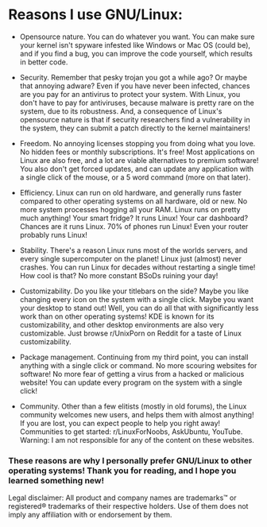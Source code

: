 # Reasons I use GNU/Linux:

- Opensource nature. You can do whatever you want. You can make sure your kernel isn't spyware infested like Windows or Mac OS (could be), and if you find a bug, you can improve the code yourself, which results in better code.

- Security. Remember that pesky trojan you got a while ago? Or maybe that annoying adware? Even if you have never been infected, chances are you pay for an antivirus to protect your system. With Linux, you don't have to pay for antiviruses, because malware is pretty rare on the system, due to its robustness. And, a consequence of Linux's opensource nature is that if security researchers find a vulnerability in the system, they can submit a patch directly to the kernel maintainers!

- Freedom. No annoying licenses stopping you from doing what you love. No hidden fees or monthly subscriptions. It's free! Most applications on Linux are also free, and a lot are viable alternatives to premium software! You also don't get forced updates, and can update any application with a single click of the mouse, or a 5 word command (more on that later).

- Efficiency. Linux can run on old hardware, and generally runs faster compared to other operating systems on all hardware, old or new. No more system processes hogging all your RAM. Linux runs on pretty much anything! Your smart fridge? It runs Linux!
Your car dashboard? Chances are it runs Linux. 70% of phones run Linux! Even your router probably runs Linux!

- Stability. There's a reason Linux runs most of the worlds servers, and every single supercomputer on the planet! Linux just (almost) never crashes. You can run Linux for decades without restarting a single time! How cool is that? No more constant BSoDs ruining your day!

- Customizability. Do you like your titlebars on the side? Maybe you like changing every icon on the system with a single click. Maybe you want your desktop to stand out! Well, you can do all that with significantly less work than on other operating systems! KDE is known for its customizability, and other desktop environments are also very customizable. Just browse r/UnixPorn on Reddit for a taste of Linux customizability.

- Package management. Continuing from my third point, you can install anything with a single click or command. No more scouring
websites for software! No more fear of getting a virus from a hacked or malicious website! You can update every program on the
system with a single click! 

- Community. Other than a few elitists (mostly in old forums), the Linux community welcomes new users, and helps them with almost anything! If you are lost, you can expect people to help you right away! Communities to get started: r/LinuxForNoobs, AskUbuntu, YouTube.
Warning: I am not responsible for any of the content on these websites. 


### These reasons are why I personally prefer GNU/Linux to other operating systems! Thank you for reading, and I hope you learned something new!


Legal disclaimer:
All product and company names are trademarks™ or registered® trademarks of their respective holders. Use of them does not imply any affiliation with or endorsement by them. 
